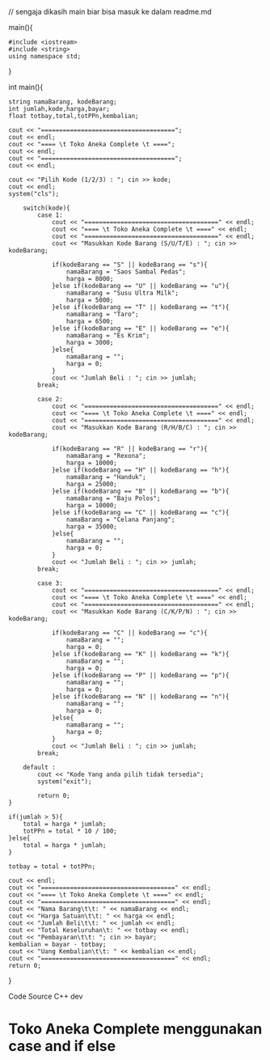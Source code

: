 // sengaja dikasih main biar bisa masuk ke dalam readme.md

main(){

	#include <iostream>
	#include <string>
	using namespace std;
}

int main(){

	string namaBarang, kodeBarang;
	int jumlah,kode,harga,bayar;
	float totbay,total,totPPn,kembalian;
	
	cout << "=====================================";
	cout << endl;
	cout << "==== \t Toko Aneka Complete \t ====";
	cout << endl;
	cout << "=====================================";
	cout << endl;
	
	cout << "Pilih Kode (1/2/3) : "; cin >> kode;
	cout << endl;
	system("cls");
		
		switch(kode){
			case 1:
				cout << "=====================================" << endl;
				cout << "==== \t Toko Aneka Complete \t ====" << endl;
				cout << "=====================================" << endl;
				cout << "Masukkan Kode Barang (S/U/T/E) : "; cin >> kodeBarang;
				
				if(kodeBarang == "S" || kodeBarang == "s"){
					namaBarang = "Saos Sambal Pedas";
					harga = 8000;
				}else if(kodeBarang == "U" || kodeBarang == "u"){
					namaBarang = "Susu Ultra Milk";
					harga = 5000;				
				}else if(kodeBarang == "T" || kodeBarang == "t"){
					namaBarang = "Taro";
					harga = 6500;				
				}else if(kodeBarang == "E" || kodeBarang == "e"){
					namaBarang = "Es Krim";
					harga = 3000;
				}else{
					namaBarang = "";
					harga = 0;
				}
				cout << "Jumlah Beli : "; cin >> jumlah;
			break;
			
			case 2:
				cout << "=====================================" << endl;
				cout << "==== \t Toko Aneka Complete \t ====" << endl;
				cout << "=====================================" << endl;
				cout << "Masukkan Kode Barang (R/H/B/C) : "; cin >> kodeBarang;
				
				if(kodeBarang == "R" || kodeBarang == "r"){
					namaBarang = "Rexona";
					harga = 10000;
				}else if(kodeBarang == "H" || kodeBarang == "h"){
					namaBarang = "Handuk";
					harga = 25000;				
				}else if(kodeBarang == "B" || kodeBarang == "b"){
					namaBarang = "Baju Polos";
					harga = 10000;				
				}else if(kodeBarang == "C" || kodeBarang == "c"){
					namaBarang = "Celana Panjang";
					harga = 35000;
				}else{
					namaBarang = "";
					harga = 0;
				}
				cout << "Jumlah Beli : "; cin >> jumlah;				
			break;
			
			case 3:
				cout << "=====================================" << endl;
				cout << "==== \t Toko Aneka Complete \t ====" << endl;
				cout << "=====================================" << endl;
				cout << "Masukkan Kode Barang (C/K/P/N) : "; cin >> kodeBarang;
				
				if(kodeBarang == "C" || kodeBarang == "c"){
					namaBarang = "";
					harga = 0;
				}else if(kodeBarang == "K" || kodeBarang == "k"){
					namaBarang = "";
					harga = 0;				
				}else if(kodeBarang == "P" || kodeBarang == "p"){
					namaBarang = "";
					harga = 0;				
				}else if(kodeBarang == "N" || kodeBarang == "n"){
					namaBarang = "";
					harga = 0;
				}else{
					namaBarang = "";
					harga = 0;
				}
				cout << "Jumlah Beli : "; cin >> jumlah;
			break;
			
		default :
			cout << "Kode Yang anda pilih tidak tersedia";
			system("exit");
			
			return 0;		
	}
	
	if(jumlah > 5){
		total = harga * jumlah;
		totPPn = total * 10 / 100;
	}else{
		total = harga * jumlah;
	}	
							
	totbay = total + totPPn;
	
	cout << endl;
	cout << "=====================================" << endl;
	cout << "==== \t Toko Aneka Complete \t ====" << endl;
	cout << "=====================================" << endl;
	cout << "Nama Barang\t\t: " << namaBarang << endl;
	cout << "Harga Satuan\t\t: " << harga << endl;
	cout << "Jumlah Beli\t\t: " << jumlah << endl;
	cout << "Total Keseluruhan\t: " << totbay << endl;
	cout << "Pembayaran\t\t: "; cin >> bayar;
	kembalian = bayar - totbay;
	cout << "Uang Kembalian\t\t: " << kembalian << endl;
	cout << "=====================================" << endl;
	return 0;
}

Code Source C++ dev
# Toko Aneka Complete menggunakan case and if else
